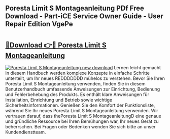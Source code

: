 ## Poresta Limit S Montageanleitung PDf Free Download - Part-iCE Service Owner Guide - User Repair Edition VgePe

# <h2><a href="http://df8y9w.blite.top/?on=Poresta+Limit+S+Montageanleitung">🔗Download 👉🔴 Poresta Limit S Montageanleitung</a></h2>

[![Poresta Limit S Montageanleitung new download](https://i.imgur.com/lujVjoI.png)](http://df8y9w.blite.top/?on=Poresta+Limit+S+Montageanleitung)
Lernen leicht gemacht In diesem Handbuch werden komplexe Konzepte in einfache Schritte unterteilt, um Ihr neues REDDDDDDD mühelos zu verstehen. Bevor Sie Ihren Poresta Limit S Montageanleitung verwenden, finden Sie in diesem Benutzerhandbuch umfassende Anweisungen zur Einrichtung, Bedienung und Fehlerbehebung des Produkts. Es enthält klare Anweisungen für Installation, Einrichtung und Betrieb sowie wichtige Sicherheitsinformationen. Genießen Sie den Komfort der Funktionsliste, während Sie Ihr neues Poresta Limit S Montageanleitung verwenden. Wir vertrauen darauf, dass thePoresta Limit S MontageanleitungD eine genaue und gründliche Ressource bei Ihren Bemühungen war, Ihr neues Gerät zu beherrschen. Bei Fragen oder Bedenken wenden Sie sich bitte an unser Kundendienstteam.

